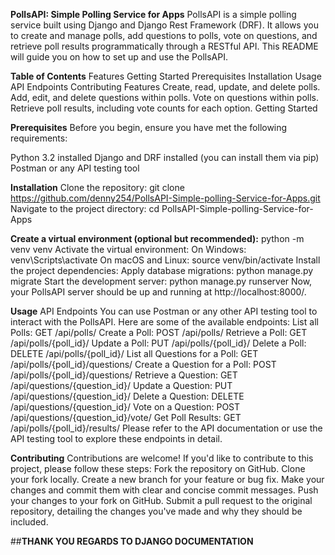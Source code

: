 **PollsAPI: Simple Polling Service for Apps**
PollsAPI is a simple polling service built using Django and Django Rest Framework (DRF). It allows you to create and manage polls, add questions to polls, vote on questions, and retrieve poll results programmatically through a RESTful API. This README will guide you on how to set up and use the PollsAPI.

**Table of Contents**
Features
Getting Started
Prerequisites
Installation
Usage
API Endpoints
Contributing
Features
Create, read, update, and delete polls.
Add, edit, and delete questions within polls.
Vote on questions within polls.
Retrieve poll results, including vote counts for each option.
Getting Started

**Prerequisites**
Before you begin, ensure you have met the following requirements:

Python 3.2 installed
Django and DRF installed (you can install them via pip)
Postman or any API testing tool

**Installation**
Clone the repository:
git clone https://github.com/denny254/PollsAPI-Simple-polling-Service-for-Apps.git
Navigate to the project directory:
cd PollsAPI-Simple-polling-Service-for-Apps

**Create a virtual environment (optional but recommended):**
python -m venv venv
Activate the virtual environment:
On Windows:
venv\Scripts\activate
On macOS and Linux:
source venv/bin/activate
Install the project dependencies:
Apply database migrations:
python manage.py migrate
Start the development server:
python manage.py runserver
Now, your PollsAPI server should be up and running at http://localhost:8000/.

**Usage**
API Endpoints
You can use Postman or any other API testing tool to interact with the PollsAPI. Here are some of the available endpoints:
List all Polls: GET /api/polls/
Create a Poll: POST /api/polls/
Retrieve a Poll: GET /api/polls/{poll_id}/
Update a Poll: PUT /api/polls/{poll_id}/
Delete a Poll: DELETE /api/polls/{poll_id}/
List all Questions for a Poll: GET /api/polls/{poll_id}/questions/
Create a Question for a Poll: POST /api/polls/{poll_id}/questions/
Retrieve a Question: GET /api/questions/{question_id}/
Update a Question: PUT /api/questions/{question_id}/
Delete a Question: DELETE /api/questions/{question_id}/
Vote on a Question: POST /api/questions/{question_id}/vote/
Get Poll Results: GET /api/polls/{poll_id}/results/
Please refer to the API documentation or use the API testing tool to explore these endpoints in detail.

**Contributing**
Contributions are welcome! If you'd like to contribute to this project, please follow these steps:
Fork the repository on GitHub.
Clone your fork locally.
Create a new branch for your feature or bug fix.
Make your changes and commit them with clear and concise commit messages.
Push your changes to your fork on GitHub.
Submit a pull request to the original repository, detailing the changes you've made and why they should be included.

##**THANK YOU REGARDS TO DJANGO DOCUMENTATION**
